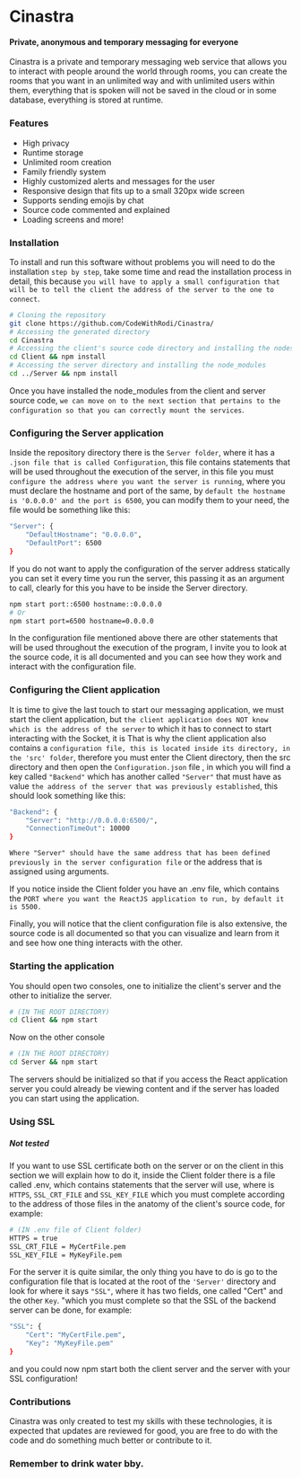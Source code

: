 # Cinastra
#### Private, anonymous and temporary messaging for everyone

Cinastra is a private and temporary messaging web service that allows you to interact with people around the world through rooms, you can create the rooms that you want in an unlimited way and with unlimited users within them, everything that is spoken will not be saved in the cloud or in some database, everything is stored at runtime.

### Features
- High privacy
- Runtime storage
- Unlimited room creation
- Family friendly system
- Highly customized alerts and messages for the user
- Responsive design that fits up to a small 320px wide screen
- Supports sending emojis by chat
- Source code commented and explained
- Loading screens and more!

### Installation
To install and run this software without problems you will need to do the installation `step by step`, take some time and read the installation process in detail, this because `you will have to apply a small configuration that will be to tell the client the address of the server to the one to connect`.

```bash
# Cloning the repository
git clone https://github.com/CodeWithRodi/Cinastra/
# Accessing the generated directory
cd Cinastra
# Accessing the client's source code directory and installing the nodes_modules
cd Client && npm install
# Accessing the server directory and installing the node_modules
cd ../Server && npm install
```

Once you have installed the node_modules from the client and server source code, `we can move on to the next section that pertains to the configuration so that you can correctly mount the services`.

### Configuring the Server application
Inside the repository directory there is the `Server folder`, where it has a `.json file that is called Configuration`, this file contains statements that will be used throughout the execution of the server, in this file you must `configure the address where you want the server is running`, where you must declare the hostname and port of the same, by `default the hostname is '0.0.0.0' and the port is 6500`, you can modify them to your need, the file would be something like this:

```bash
"Server": {
    "DefaultHostname": "0.0.0.0",
    "DefaultPort": 6500
}
```

If you do not want to apply the configuration of the server address statically you can set it every time you run the server, this passing it as an argument to call, clearly for this you have to be inside the Server directory.

```bash
npm start port::6500 hostname::0.0.0.0
# Or
npm start port=6500 hostname=0.0.0.0
```
In the configuration file mentioned above there are other statements that will be used throughout the execution of the program, I invite you to look at the source code, it is all documented and you can see how they work and interact with the configuration file.

### Configuring the Client application
It is time to give the last touch to start our messaging application, we must start the client application, but `the client application does NOT know which is the address of the server` to which it has to connect to start interacting with the Socket, it is That is why the client application also contains a `configuration file, this is located inside its directory, in the 'src' folder`, therefore you must enter the Client directory, then the src directory and then open the `Configuration.json` file , in which you will find a key called `"Backend"` which has another called `"Server"` that must have as value `the address of the server that was previously established`, this should look something like this:
```bash
"Backend": {
    "Server": "http://0.0.0.0:6500/",
    "ConnectionTimeOut": 10000
}
```

`Where "Server" should have the same address that has been defined previously in the server configuration file` or the address that is assigned using arguments.

If you notice inside the Client folder you have an .env file, which contains the `PORT where you want the ReactJS application to run, by default it is 5500.`

Finally, you will notice that the client configuration file is also extensive, the source code is all documented so that you can visualize and learn from it and see how one thing interacts with the other.

### Starting the application
You should open two consoles, one to initialize the client's server and the other to initialize the server.
```bash
# (IN THE ROOT DIRECTORY)
cd Client && npm start
```

Now on the other console
```bash
# (IN THE ROOT DIRECTORY)
cd Server && npm start
```

The servers should be initialized so that if you access the React application server you could already be viewing content and if the server has loaded you can start using the application.

### Using SSL
##### Not tested
If you want to use SSL certificate both on the server or on the client in this section we will explain how to do it, inside the Client folder there is a file called .env, which contains statements that the server will use, where is `HTTPS`, `SSL_CRT_FILE` and `SSL_KEY_FILE` which you must complete according to the address of those files in the anatomy of the client's source code, for example:

```bash
# (IN .env file of Client folder)
HTTPS = true
SSL_CRT_FILE = MyCertFile.pem
SSL_KEY_FILE = MyKeyFile.pem
```

For the server it is quite similar, the only thing you have to do is go to the configuration file that is located at the root of the `'Server'` directory and look for where it says `"SSL"`, where it has two fields, one called "Cert" and the other `Key`. "which you must complete so that the SSL of the backend server can be done, for example:

```bash
"SSL": {
    "Cert": "MyCertFile.pem",
    "Key": "MyKeyFile.pem"
}
```
and you could now npm start both the client server and the server with your SSL configuration!

### Contributions
Cinastra was only created to test my skills with these technologies, it is expected that updates are reviewed for good, you are free to do with the code and do something much better or contribute to it.

### Remember to drink water bby.
